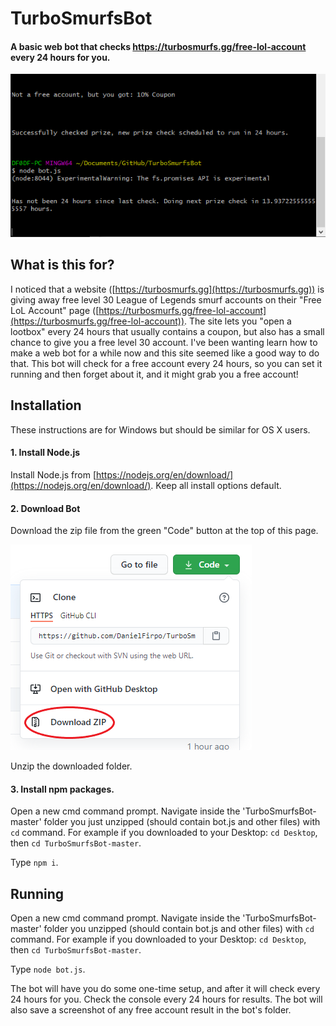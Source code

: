 # TurboSmurfsBot
#### A basic web bot that checks https://turbosmurfs.gg/free-lol-account every 24 hours for you.

![Bot Screenshot](https://raw.githubusercontent.com/DanielFirpo/TurboSmurfsBot/master/GithubImages/Capture.PNG)

## What is this for?

I noticed that a website ([https://turbosmurfs.gg](https://turbosmurfs.gg)) is giving away free level 30 League of Legends smurf accounts on their "Free LoL Account" page ([https://turbosmurfs.gg/free-lol-account](https://turbosmurfs.gg/free-lol-account)).
The site lets you "open a lootbox" every 24 hours that usually contains a coupon, but also has a small chance to give you a free level 30 account. I've been wanting learn how to make a web bot for a while now and this site seemed like a good way to do that.
This bot will check for a free account every 24 hours, so you can set it running and then forget about it, and it might grab you a free account!

## Installation

These instructions are for Windows but should be similar for OS X users.

#### 1. Install Node.js 

Install Node.js from [https://nodejs.org/en/download/](https://nodejs.org/en/download/). Keep all install options default.

#### 2. Download Bot

Download the zip file from the green "Code" button at the top of this page.

![Download Screenshot](https://raw.githubusercontent.com/DanielFirpo/TurboSmurfsBot/master/GithubImages/tempsnip.png)

Unzip the downloaded folder.

####  3. Install npm packages.

Open a new cmd command prompt. Navigate inside the 'TurboSmurfsBot-master' folder you just unzipped (should contain bot.js and other files) with `cd` command. For example if you downloaded to your Desktop: `cd Desktop`, then `cd TurboSmurfsBot-master`.

Type `npm i`.

## Running

Open a new cmd command prompt. Navigate inside the 'TurboSmurfsBot-master' folder you unzipped (should contain bot.js and other files) with `cd` command. For example if you downloaded to your Desktop: `cd Desktop`, then `cd TurboSmurfsBot-master`.

Type `node bot.js`.

The bot will have you do some one-time setup, and after it will check every 24 hours for you. Check the console every 24 hours for results. The bot will also save a screenshot of any free account result in the bot's folder.



